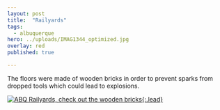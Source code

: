 ```yaml
---
layout: post
title:  "Railyards"
tags:
  - albuquerque
hero: ../uploads/IMAG1344_optimized.jpg
overlay: red
published: true

---
```


The floors were made of wooden bricks in order to prevent sparks from dropped tools which could lead to explosions.

[![ABQ Railyards, check out the wooden bricks](../uploads/IMAG1344_optimized.jpg){:.lead}](../uploads/IMAG1344.jpg)